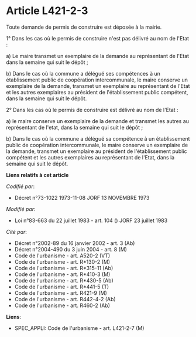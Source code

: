 # Article L421-2-3

Toute demande de permis de construire est déposée à la mairie.

1° Dans les cas où le permis de construire n'est pas délivré au nom de l'Etat :

a) Le maire transmet un exemplaire de la demande au représentant de l'Etat dans la semaine qui suit le dépôt ;

b) Dans le cas où la commune a délégué ses compétences à un établissement public de coopération intercommunale, le maire
conserve un exemplaire de la demande, transmet un exemplaire au représentant de l'Etat et les autres exemplaires au président
de l'établissement public compétent, dans la semaine qui suit le dépôt.

2° Dans les cas où le permis de construire est délivré au nom de l'Etat :

a) le maire conserve un exemplaire de la demande et transmet les autres au représentant de l'etat, dans la semaine qui suit
le dépôt ;

b) Dans le cas où la commune a délégué sa compétence à un établissement public de coopération intercommunale, le maire
conserve un exemplaire de la demande, transmet un exemplaire au président de l'établissement public compétent et les autres
exemplaires au représentant de l'Etat, dans la semaine qui suit le dépôt.

**Liens relatifs à cet article**

_Codifié par_:

  - Décret n°73-1022 1973-11-08 JORF 13 NOVEMBRE 1973

_Modifié par_:

  - Loi n°83-663 du 22 juillet 1983 - art. 104 () JORF 23 juillet 1983

_Cité par_:

  - Décret n°2002-89 du 16 janvier 2002 - art. 3 (Ab)
  - Décret n°2004-490 du 3 juin 2004 - art. 8 (M)
  - Code de l'urbanisme - art. A520-2 (VT)
  - Code de l'urbanisme - art. R*130-2 (M)
  - Code de l'urbanisme - art. R*315-11 (Ab)
  - Code de l'urbanisme - art. R*410-3 (M)
  - Code de l'urbanisme - art. R*430-5 (Ab)
  - Code de l'urbanisme - art. R*441-5 (T)
  - Code de l'urbanisme - art. R421-9 (M)
  - Code de l'urbanisme - art. R442-4-2 (Ab)
  - Code de l'urbanisme - art. R460-2 (Ab)

**Liens**:

  - SPEC_APPLI: Code de l'urbanisme - art. L421-2-7 (M)
